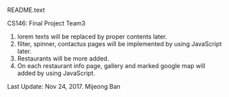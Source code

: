 README.text

CS146: Final Project
Team3

1. lorem texts will be replaced by proper contents later.
2. filter, spinner, contactus pages will be implemented by using JavaScript later.
3. Restaurants will be more added.
4. On each restaurant info page, gallery and marked google map will added by using JavaScript.


Last Update: Nov 24, 2017. Mijeong Ban
 
